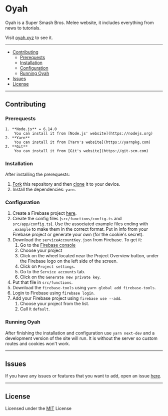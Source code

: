 # Oyah

Oyah is a Super Smash Bros. Melee website, it includes everything from news to tutorials.

Visit [oyah.xyz](https://oyah.xyz) to see it.

---

- [Contributing](#contributing)
  - [Prerequests](#prerequests)
  - [Installation](#installation)
  - [Configuration](#configuration)
  - [Running Oyah](#running-oyah)
- [Issues](#issues)
- [License](#license)

---

## Contributing

### Prerequests

    1. **Node.js** = 6.14.0
        You can install it from [Node.js' website](https://nodejs.org)
    2. **Yarn**
        You can install it from [Yarn's website](https://yarnpkg.com)
    2. **Git**
        You can install it from [Git's website](https://git-scm.com)

### Installation

After installing the prerequests:

1.  [Fork](https://help.github.com/articles/fork-a-repo/) this repository and then [clone](https://help.github.com/articles/cloning-a-repository/) it to your device.
2.  Install the dependencies: `yarn`.

### Configuration

1.  Create a Firebase project [here]().
2.  Create the config files (`src/functions/config.ts` and `src/app/config.ts`).
    Use the associated example files ending with `.example` to make them in the correct format.
    Put in info from your Firebase project or generate your own (for the cookie's secret).
3.  Download the `serviceAccountKey.json` from Firebase.
    To get it:
    1.  Go to the [Firebase console](https://console.firebase.google.com/)
    2.  Choose your project
    3.  Click on the wheel located near the Project Overview button, under the Firebase logo on the left side of the screen.
    4.  Click on `Project settings`.
    5.  Go to the `Service accounts` tab.
    6.  Click on the `Generate new private key`.
4.  Put that file in `src/functions`.
5.  Download the `firebase-tools` using `yarn global add firebase-tools`.
6.  Login to Firebase using `firebase login`.
7.  Add your Firebase project using `firebase use --add`.
    1.  Choose your project from the list.
    2.  Call it `default`.

### Running Oyah

After finishing the installation and configuration use `yarn next-dev` and a development version of the site will run.
It is without the server so custom routes and cookies won't work.

---

## Issues

If you have any issues or features that you want to add, open an issue [here](https://github.com/noamalffasy/Oyah/issues).

---

## License

Licensed under the [MIT](https://github.com/noamalffasy/Oyah/blob/master/LICENSE) License
